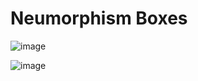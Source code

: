 # Neumorphism Boxes

![image](https://user-images.githubusercontent.com/48467821/76411032-f5f6a080-63b6-11ea-9a00-12e2bb321214.png)


![image](https://user-images.githubusercontent.com/48467821/76411472-e461c880-63b7-11ea-8a6f-342a0de4aa61.png)
